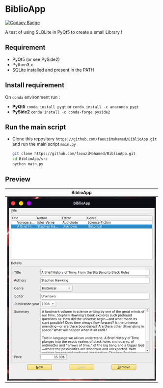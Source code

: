 # BiblioApp

[![Codacy Badge](https://api.codacy.com/project/badge/Grade/1c63efbcd1d94dd888338e2bb162c9dd)](https://app.codacy.com/manual/faouziMohamed/BiblioApp?utm_source=github.com&utm_medium=referral&utm_content=faouziMohamed/BiblioApp&utm_campaign=Badge_Grade_Dashboard)

A test of using SLQLite in PyQt5 to create a small Library !

## Requirement 

  - PyQt5 (or see PySide2)
  - Python3.x
  - SQLite installed and present in the PATH

## Install requirement

On `conda` environment run :

  - **PyQt5**  ```conda install pyqt``` or ```conda install -c anaconda pyqt```
  - **PySide2** ```conda install -c conda-forge pyside2```

## Run the main  script

* Clone this repository `https://github.com/faouziMohamed/BiblioApp.git`  and run the main script `main.py`

  ```bash
  git clone https://github.com/faouziMohamed/BiblioApp.git
  cd BiblioApp/src
  python main.py
  ```
## Preview

|                      BiblioApp                       |
| :--------------------------------------------------: |
| ![BiblioApp on preview](assets/snapshots/bibapp.png) |

